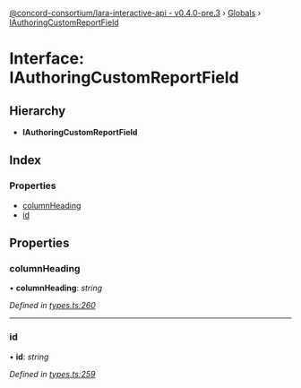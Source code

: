 [@concord-consortium/lara-interactive-api - v0.4.0-pre.3](../README.md) › [Globals](../globals.md) › [IAuthoringCustomReportField](iauthoringcustomreportfield.md)

# Interface: IAuthoringCustomReportField

## Hierarchy

* **IAuthoringCustomReportField**

## Index

### Properties

* [columnHeading](iauthoringcustomreportfield.md#columnheading)
* [id](iauthoringcustomreportfield.md#id)

## Properties

###  columnHeading

• **columnHeading**: *string*

*Defined in [types.ts:260](../../../lara-typescript/src/interactive-api-client/types.ts#L260)*

___

###  id

• **id**: *string*

*Defined in [types.ts:259](../../../lara-typescript/src/interactive-api-client/types.ts#L259)*
